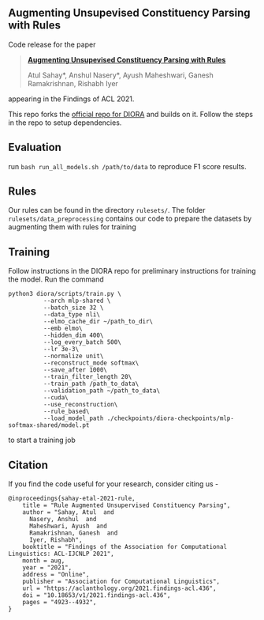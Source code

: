 ## Augmenting Unsupevised Constituency Parsing with Rules

Code release for the paper
> [**Augmenting Unsupevised Constituency Parsing with Rules**](https://aclanthology.org/2021.findings-acl.436/)
> 
> Atul Sahay*, Anshul Nasery*, Ayush Maheshwari, Ganesh Ramakrishnan, Rishabh Iyer
> 
appearing in the Findings of ACL 2021.

This repo forks the [official repo for DIORA](https://github.com/iesl/diora/) and builds on it. Follow the steps in the repo to setup dependencies.


## Evaluation
run 
`bash run_all_models.sh /path/to/data` to reproduce F1 score results.

## Rules
Our rules can be found in the directory `rulesets/`. The folder `rulesets/data_preprocessing` contains our code to prepare the datasets by augmenting them with rules for training

## Training
Follow instructions in the DIORA repo for preliminary instructions for training the model. Run the command
```
python3 diora/scripts/train.py \
          --arch mlp-shared \
          --batch_size 32 \
          --data_type nli\
          --elmo_cache_dir ~/path_to_dir\
          --emb elmo\
          --hidden_dim 400\
          --log_every_batch 500\
          --lr 3e-3\
          --normalize unit\
          --reconstruct_mode softmax\
          --save_after 1000\
          --train_filter_length 20\
          --train_path /path_to_data\
          --validation_path ~/path_to_data\
          --cuda\
          --use_reconstruction\
          --rule_based\
          --load_model_path ./checkpoints/diora-checkpoints/mlp-softmax-shared/model.pt
```
to start a training job

## Citation
If you find the code useful for your research, consider citing us - 
```
@inproceedings{sahay-etal-2021-rule,
    title = "Rule Augmented Unsupervised Constituency Parsing",
    author = "Sahay, Atul  and
      Nasery, Anshul  and
      Maheshwari, Ayush  and
      Ramakrishnan, Ganesh  and
      Iyer, Rishabh",
    booktitle = "Findings of the Association for Computational Linguistics: ACL-IJCNLP 2021",
    month = aug,
    year = "2021",
    address = "Online",
    publisher = "Association for Computational Linguistics",
    url = "https://aclanthology.org/2021.findings-acl.436",
    doi = "10.18653/v1/2021.findings-acl.436",
    pages = "4923--4932",
}
```
